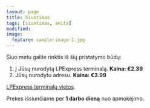 ```yaml
---
layout: page
title: Siuntimas
tags: [siuntimas, anita]
modified: 
image:
  feature: sample-image-1.jpg
---
```


Šiuo metu galite rinktis iš šių pristatymo būdų:

1. Į Jūsų nurodytą LPExpress terminalą. **Kaina: €2.39**
2. Jūsų nurodytu adresu. **Kaina: €3.99**

[LPExpress terminalų vietos](https://www.lpexpress.lt/Savitarnos-terminalai/Vietu-sarasas.html).

Prekes išsiunčiame per **1 darbo dieną** nuo apmokėjimo.

